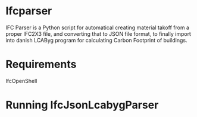 # Ifcparser
IFC Parser is a Python script for automatical creating material takoff from a proper IFC2X3 file, and converting that to JSON file format, to finally import into danish LCAByg program for calculating Carbon Footprint of buildings.



# Requirements
IfcOpenShell


# Running IfcJsonLcabygParser
